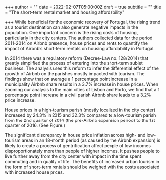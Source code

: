 +++
author = ""
date = 2022-02-07T05:00:00Z
draft = true
subtitle = ""
title = "The short-term rental market and housing affordability"

+++
While beneficial for the economic recovery of Portugal, the rising trend as a tourist destination can also generate negative impacts in the population. One important concern is the rising costs of housing, particularly in the city centers. The authors collected data for the period 2011-2014 on Airbnb presence, house prices and rents to quantify the impact of Airbnb’s short-term rentals on housing affordability in Portugal.

In 2014 there was a regulatory reform (Decree-Law no. 128/2014) that greatly simplified the process of entering into the short-term sublet business. The analysis uses this reform to infer the differential effect of the growth of Airbnb on the parishes mostly impacted with tourism. The findings show that on average a 1 percentage point increase in a municipality Airbnb share results in a 3.7% increase in house prices. When zooming our analysis to the main cities of Lisbon and Porto, we find that a 1 percentage point increase in a civil parish Airbnb share leads to a 3.2% price increase.

House prices in a high-tourism parish (mostly localized in the city center) increased by 24.3% in 2015 and 32.3% compared to a low-tourism parish from the 2nd quarter of 2014 (the pre-Airbnb expansion period) to the 1st quarter of 2016. (See Figure.)

The significant discrepancy in house price inflation across high- and low-tourism areas in an 18-month period (as caused by the Airbnb expansion) is likely to create a process of gentrification affect people of low incomes disproportionately more than people of higher incomes. It pushes people to live further away from the city center with impact in the time spent commuting and in quality of life. The benefits of increased urban tourism in the form of short-term rentals should be weighed with the costs associated with increased house prices.